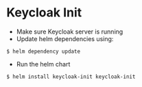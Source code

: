 # Keycloak Init

* Make sure Keycloak server is running
* Update helm dependencies using:
```
$ helm dependency update
```
* Run the helm chart
```
$ helm install keycloak-init keycloak-init
```
